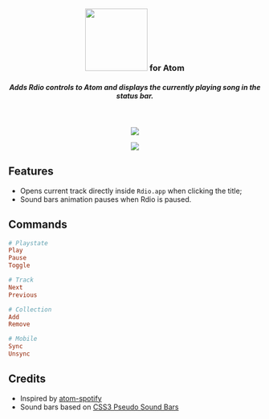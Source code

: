 <div align="center">
  <h3 valign="middle">
    <img src="https://f.cloud.github.com/assets/436043/2303465/90386194-a1bf-11e3-98d9-b5f9c951be95.png" width="124">
    for Atom
  </h3>
  <h5>Adds Rdio controls to Atom and displays the currently playing song in the status bar.</h5>
  <br>
  <p><img src="https://f.cloud.github.com/assets/436043/2303457/70953200-a1be-11e3-8216-5e26b4f88369.gif"></p>
  <p><img src="https://f.cloud.github.com/assets/436043/2303448/3d0476ea-a1bd-11e3-8398-7086c2bb13f4.png"></p>
</div>

## Features
- Opens current track directly inside `Rdio.app` when clicking the title;
- Sound bars animation pauses when Rdio is paused.

## Commands
```rb
# Playstate
Play
Pause
Toggle

# Track
Next
Previous

# Collection
Add
Remove

# Mobile
Sync
Unsync
```

## Credits
- Inspired by [atom-spotify](https://atom.io/packages/atom-spotify)
- Sound bars based on [CSS3 Pseudo Sound Bars](http://codepen.io/jackrugile/pen/CkAbG)
